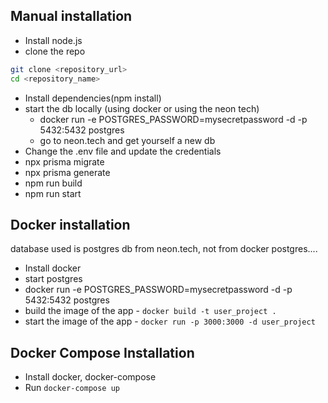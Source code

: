 ## Manual installation

- Install node.js
- clone the repo

```bash
git clone <repository_url>
cd <repository_name>
```

- Install dependencies(npm install)
- start the db locally (using docker or using the neon tech)
  - docker run -e POSTGRES_PASSWORD=mysecretpassword -d -p 5432:5432 postgres
  - go to neon.tech and get yourself a new db
- Change the .env file and update the credentials
- npx prisma migrate
- npx prisma generate
- npm run build
- npm run start

## Docker installation

database used is postgres db from neon.tech, not from docker postgres....

- Install docker
- start postgres
- docker run -e POSTGRES_PASSWORD=mysecretpassword -d -p 5432:5432 postgres
- build the image of the app - `docker build -t user_project .`
- start the image of the app - `docker run -p 3000:3000 -d user_project`

## Docker Compose Installation

- Install docker, docker-compose
- Run `docker-compose up`
